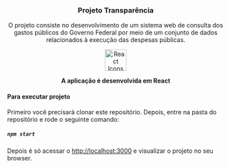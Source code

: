 <div align="center">
<h3> Projeto Transparência </h3>

O projeto consiste no desenvolvimento de um sistema web de consulta dos gastos públicos do Governo Federal por meio de um conjunto de dados relacionados à execução das despesas públicas.

<img src="https://rawgit.com/gorangajic/react-icons/master/react-icons.svg" width="50" alt="React Icons">
</br>

**A aplicação é desenvolvida em React**

</div>

<h4> Para executar  projeto</h4>

Primeiro você precisará clonar este repositório. Depois, entre na pasta do repositório e rode o seguinte comando:

##### `npm start`

Depois é só acessar o [http://localhost:3000](http://localhost:3000) e visualizar o projeto no seu browser.
